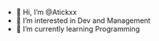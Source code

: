 - 👋 Hi, I’m @Atickxx
- 👀 I’m interested in Dev and Management
- 🌱 I’m currently learning Programming

<!---
Atickxx/Atickxx is a ✨ special ✨ repository because its `README.md` (this file) appears on your GitHub profile.
You can click the Preview link to take a look at your changes.
--->
